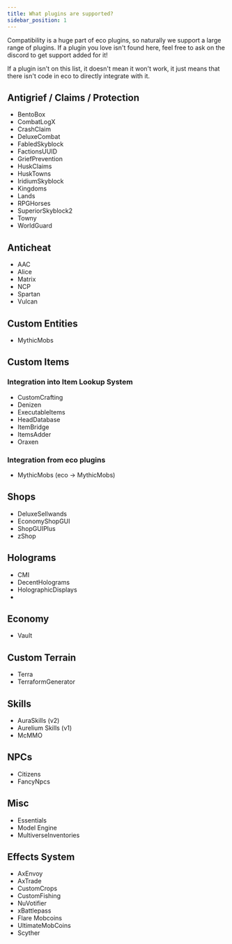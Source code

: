 ```yaml
---
title: What plugins are supported?
sidebar_position: 1
---
```


Compatibility is a huge part of eco plugins, so naturally we support a large range of plugins. If a plugin you love isn't found here, feel free to ask on the discord to get support added for it!

If a plugin isn't on this list, it doesn't mean it won't work, it just means that there isn't code in eco to directly integrate with it.

## Antigrief / Claims / Protection
- BentoBox
- CombatLogX
- CrashClaim
- DeluxeCombat
- FabledSkyblock
- FactionsUUID
- GriefPrevention
- HuskClaims
- HuskTowns
- IridiumSkyblock
- Kingdoms
- Lands
- RPGHorses
- SuperiorSkyblock2
- Towny
- WorldGuard

## Anticheat
- AAC
- Alice
- Matrix
- NCP
- Spartan
- Vulcan

## Custom Entities
- MythicMobs

## Custom Items
### Integration into Item Lookup System
- CustomCrafting
- Denizen
- ExecutableItems
- HeadDatabase
- ItemBridge
- ItemsAdder
- Oraxen

### Integration from eco plugins
- MythicMobs (eco -> MythicMobs)

## Shops
- DeluxeSellwands
- EconomyShopGUI
- ShopGUIPlus
- zShop

## Holograms
- CMI
- DecentHolograms
- HolographicDisplays
- 
## Economy
- Vault

## Custom Terrain
- Terra
- TerraformGenerator

## Skills
- AuraSkills (v2)
- Aurelium Skills (v1)
- McMMO

## NPCs
- Citizens
- FancyNpcs

## Misc
- Essentials
- Model Engine
- MultiverseInventories

## Effects System
- AxEnvoy
- AxTrade
- CustomCrops
- CustomFishing
- NuVotifier
- xBattlepass
- Flare Mobcoins
- UltimateMobCoins
- Scyther